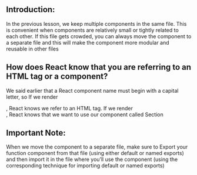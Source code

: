 ## Introduction:

In the previous lesson, we keep multiple components in the same file. This is convenient when components are relatively small or tightly related to each other. If this file gets crowded, you can always move the component to a separate file and this will make the component more modular and reusable in other files

## How does React know that you are referring to an HTML tag or a component?

We said earlier that a React component name must begin with a capital letter, so If we render <section>, React knows we refer to an HTML tag. If we render <Section></Section>, React knows that we want to use our component called Section

## Important Note:

When we move the component to a separate file, make sure to Export your function component from that file (using either default or named exports) and then import it in the file where you’ll use the component (using the corresponding technique for importing default or named exports)
